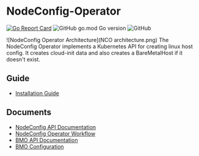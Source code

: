 # NodeConfig-Operator

[![Go Report Card](https://goreportcard.com/badge/github.com/tmax-cloud/cicd-operator)](https://goreportcard.com/report/github.com/tmax-cloud/nodeconfig-operator)
![GitHub go.mod Go version](https://img.shields.io/github/go-mod/go-version/tmax-cloud/nodeconfig-operator)
![GitHub](https://img.shields.io/github/license/tmax-cloud/nodeconfig-operator)

![NodeConfig Operator Architecture](NCO architecture.png)
The NodeConfig Operator implements a Kubernetes API for creating linux host config. It creates cloud-init data and also creates a BareMetalHost if it doesn't exist. 

## Guide
- [Installation Guide](./docs/installation.md)

## Documents
- [NodeConfig API Documentation](docs/api.md)
- [NodeConfig Operator Workflow](docs/nodeconfig-workflow.md)
- [BMO API Documentation](https://github.com/metal3-io/baremetal-operator/blob/capm3-v0.3.2/docs/api.md)
- [BMO Configuration](https://github.com/metal3-io/baremetal-operator/blob/capm3-v0.3.2/docs/configuration.md)
